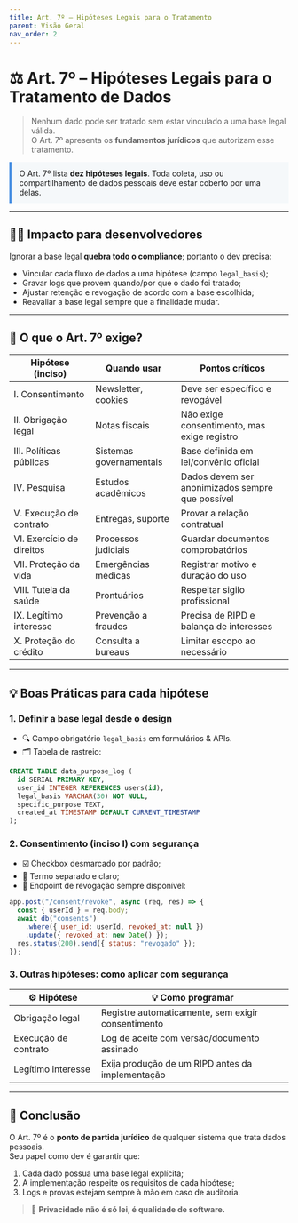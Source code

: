 ```yaml
---
title: Art. 7º – Hipóteses Legais para o Tratamento
parent: Visão Geral
nav_order: 2
---
```


<style>
  html { font-size: 125%; }
</style>

# ⚖️ Art. 7º – Hipóteses Legais para o Tratamento de Dados

> Nenhum dado pode ser tratado sem estar vinculado a uma base legal válida.  
> O Art. 7º apresenta os **fundamentos jurídicos** que autorizam esse tratamento.

<div style="border-left: 4px solid #4a90e2; padding: 0.8em 1em; background-color: #f5f8fa;">
  O Art. 7º lista <strong>dez hipóteses legais</strong>.  
  Toda coleta, uso ou compartilhamento de dados pessoais deve estar coberto por uma delas.
</div>

---

## 👨‍💻 Impacto para desenvolvedores

Ignorar a base legal **quebra todo o compliance**; portanto o dev precisa:

- Vincular cada fluxo de dados a uma hipótese (campo `legal_basis`);
- Gravar logs que provem quando/por que o dado foi tratado;
- Ajustar retenção e revogação de acordo com a base escolhida;
- Reavaliar a base legal sempre que a finalidade mudar.

---

## 🔎 O que o Art. 7º exige?

| Hipótese (inciso)         | Quando usar             | Pontos críticos                                  |
| ------------------------- | ----------------------- | ------------------------------------------------ |
| I. Consentimento          | Newsletter, cookies     | Deve ser específico e revogável                  |
| II. Obrigação legal       | Notas fiscais           | Não exige consentimento, mas exige registro      |
| III. Políticas públicas   | Sistemas governamentais | Base definida em lei/convênio oficial            |
| IV. Pesquisa              | Estudos acadêmicos      | Dados devem ser anonimizados sempre que possível |
| V. Execução de contrato   | Entregas, suporte       | Provar a relação contratual                      |
| VI. Exercício de direitos | Processos judiciais     | Guardar documentos comprobatórios                |
| VII. Proteção da vida     | Emergências médicas     | Registrar motivo e duração do uso                |
| VIII. Tutela da saúde     | Prontuários             | Respeitar sigilo profissional                    |
| IX. Legítimo interesse    | Prevenção a fraudes     | Precisa de RIPD e balança de interesses          |
| X. Proteção do crédito    | Consulta a bureaus      | Limitar escopo ao necessário                     |

---

## 💡 Boas Práticas para cada hipótese

### 1. Definir a base legal **desde o design**

- 🔍 Campo obrigatório `legal_basis` em formulários & APIs.
- 🗂️ Tabela de rastreio:

```sql
CREATE TABLE data_purpose_log (
  id SERIAL PRIMARY KEY,
  user_id INTEGER REFERENCES users(id),
  legal_basis VARCHAR(30) NOT NULL,
  specific_purpose TEXT,
  created_at TIMESTAMP DEFAULT CURRENT_TIMESTAMP
);
```

### 2. Consentimento (inciso I) com segurança

- ☑️ Checkbox desmarcado por padrão;
- 📜 Termo separado e claro;
- 🔄 Endpoint de revogação sempre disponível:

```js
app.post("/consent/revoke", async (req, res) => {
  const { userId } = req.body;
  await db("consents")
    .where({ user_id: userId, revoked_at: null })
    .update({ revoked_at: new Date() });
  res.status(200).send({ status: "revogado" });
});
```

### 3. Outras hipóteses: como aplicar com segurança

| ⚙️ Hipótese          | 💡 Como programar                                  |
| -------------------- | -------------------------------------------------- |
| Obrigação legal      | Registre automaticamente, sem exigir consentimento |
| Execução de contrato | Log de aceite com versão/documento assinado        |
| Legítimo interesse   | Exija produção de um RIPD antes da implementação   |

---

## 🎯 Conclusão

O Art. 7º é o **ponto de partida jurídico** de qualquer sistema que trata dados pessoais.  
Seu papel como dev é garantir que:

1. Cada dado possua uma base legal explícita;
2. A implementação respeite os requisitos de cada hipótese;
3. Logs e provas estejam sempre à mão em caso de auditoria.

> 🔐 **Privacidade não é só lei, é qualidade de software.**
